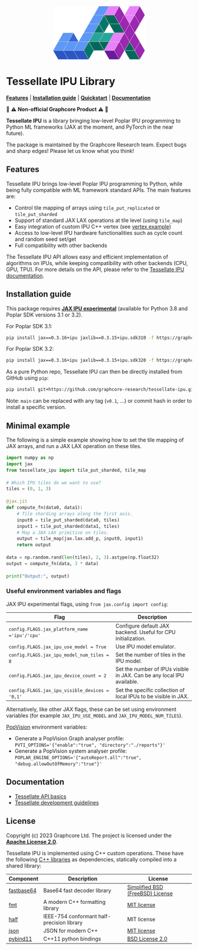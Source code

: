 <div align="center">
<img src="https://raw.githubusercontent.com/google/jax/main/images/jax_logo_250px.png" alt="logo"></img>
</div>


# Tessellate IPU Library

[**Features**](#features)
| [**Installation guide**](#installation)
| [**Quickstart**](#minimal-example)
| [**Documentation**](#documentation)

:red_circle: :warning: **Non-official Graphcore Product** :warning: :red_circle:

**Tessellate IPU** is a library bringing low-level Poplar IPU programming to Python ML frameworks (JAX at the moment, and PyTorch in the near future).

The package is maintained by the Graphcore Research team. Expect bugs and sharp edges! Please let us know what you think!

## Features

Tessellate IPU brings low-level Poplar IPU programming to Python, while being fully compatible with ML framework standard APIs. The main features are:

* Control tile mapping of arrays using `tile_put_replicated` or `tile_put_sharded`
* Support of standard JAX LAX operations at tile level (using `tile_map`)
* Easy integration of custom IPU C++ vertex (see [vertex example](examples/demo/demo_vertex.py))
* Access to low-level IPU hardware functionalities such as cycle count and random seed set/get
* Full compatibility with other backends

The Tessellate IPU API allows easy and efficient implementation of algorithms on IPUs, while keeping compatibility with other backends (CPU, GPU, TPU). For more details on the API, please refer to the [Tessellate IPU documentation](docs/basics.md).

## Installation guide

This package requires **[JAX IPU experimental](https://github.com/graphcore-research/jax-experimental)** (available for Python 3.8 and Poplar SDK versions 3.1 or 3.2).

For Poplar SDK 3.1:
```bash
pip install jax==0.3.16+ipu jaxlib==0.3.15+ipu.sdk310 -f https://graphcore-research.github.io/jax-experimental/wheels.html
```

For Poplar SDK 3.2:
```bash
pip install jax==0.3.16+ipu jaxlib==0.3.15+ipu.sdk320 -f https://graphcore-research.github.io/jax-experimental/wheels.html
```

As a pure Python repo, Tessellate IPU can then be directly installed from GitHub using `pip`:
```bash
pip install git+https://github.com/graphcore-research/tessellate-ipu.git@main
```
Note: `main` can be replaced with any tag (`v0.1`, ...) or commit hash in order to install a specific version.


## Minimal example

The following is a simple example showing how to set the tile mapping of JAX arrays, and run a JAX LAX operation on these tiles.

```python
import numpy as np
import jax
from tessellate_ipu import tile_put_sharded, tile_map

# Which IPU tiles do we want to use?
tiles = (0, 1, 3)

@jax.jit
def compute_fn(data0, data1):
    # Tile sharding arrays along the first axis.
    input0 = tile_put_sharded(data0, tiles)
    input1 = tile_put_sharded(data1, tiles)
    # Map a JAX LAX primitive on tiles.
    output = tile_map(jax.lax.add_p, input0, input1)
    return output

data = np.random.rand(len(tiles), 2, 3).astype(np.float32)
output = compute_fn(data, 3 * data)

print("Output:", output)
```

### Useful environment variables and flags

JAX IPU experimental flags, using `from jax.config import config`:


| Flag | Description |
| ---- | --- |
| `config.FLAGS.jax_platform_name ='ipu'/'cpu'` | Configure default JAX backend. Useful for CPU initialization. |
| `config.FLAGS.jax_ipu_use_model = True`       | Use IPU model emulator. |
| `config.FLAGS.jax_ipu_model_num_tiles = 8`    | Set the number of tiles in the IPU model. |
| `config.FLAGS.jax_ipu_device_count = 2`       | Set the number of IPUs visible in JAX. Can be any local IPU available. |
| `config.FLAGS.jax_ipu_visible_devices = '0,1'`  | Set the specific collection of local IPUs to be visible in JAX. |

Alternatively, like other JAX flags, these can be set using environment variables (for example `JAX_IPU_USE_MODEL` and `JAX_IPU_MODEL_NUM_TILES`).


[PopVision](https://www.graphcore.ai/developer/popvision-tools) environment variables:
* Generate a PopVision Graph analyser profile: `PVTI_OPTIONS='{"enable":"true", "directory":"./reports"}'`
* Generate a PopVision system analyser profile: `POPLAR_ENGINE_OPTIONS='{"autoReport.all":"true", "debug.allowOutOfMemory":"true"}'`

## Documentation

* [Tessellate API basics](docs/basics.md)
* [Tessellate development guidelines](docs/development.md)

## License

Copyright (c) 2023 Graphcore Ltd. The project is licensed under the [**Apache License 2.0**](LICENSE).

Tessellate IPU is implemented using C++ custom operations. These have the following [C++ libraries](tessellate_ipu/external) as dependencies, statically compiled into a shared library:

| Component | Description | License |
| --- | --- | --- |
| [fastbase64](https://github.com/lemire/fastbase64) | Base64 fast decoder library | [Simplified BSD (FreeBSD) License](https://github.com/lemire/fastbase64/blob/master/LICENSE) |
| [fmt](https://github.com/fmtlib/fmt) | A modern C++ formatting library | [MIT license](https://github.com/fmtlib/fmt/blob/master/LICENSE.rst) |
| [half](https://sourceforge.net/projects/half/) | IEEE-754 conformant half-precision library | MIT license |
| [json](https://github.com/nlohmann/json) | JSON for modern C++ | [MIT license](https://github.com/nlohmann/json/blob/develop/LICENSE.MIT) |
| [pybind11](https://github.com/pybind/pybind11) | C++11 python bindings | [BSD License 2.0](https://github.com/pybind/pybind11/blob/master/LICENSE) |
